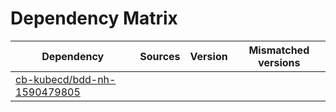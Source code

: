 # Dependency Matrix

Dependency | Sources | Version | Mismatched versions
---------- | ------- | ------- | -------------------
[cb-kubecd/bdd-nh-1590479805](https://github.com/cb-kubecd/bdd-nh-1590479805.git) |  | []() | 

